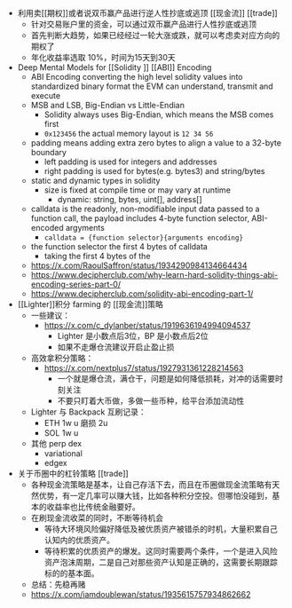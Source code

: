 - 利用卖[[期权]]或者说双币赢产品进行逆人性抄底或逃顶 [[现金流]] [[trade]]
	- 针对交易账户里的资金，可以通过双币赢产品进行人性抄底或逃顶
	- 首先判断大趋势，如果已经经过一轮大涨或跌，就可以考虑卖对应方向的期权了
	- 年化收益率选取 10%，时间为15天到30天
- Deep Mental Models for [[Solidity ]] [[ABI]] Encoding
	- ABI Encoding converting the high level solidity values into  standardized binary format the EVM can understand, transmit and execute
	- MSB and LSB, Big-Endian vs Little-Endian
		- Solidity always uses Big-Endian, which means the MSB comes first
		- `0x123456` the actual memory layout is `12 34 56`
	- padding means adding extra zero bytes to align a value to a 32-byte boundary
		- left padding is used for integers and addresses
		- right padding is used for bytes<M>(e.g. bytes3) and string/bytes
	- static and dynamic types in solidity
		- size is fixed at compile time or may vary at runtime
			- dynamic: string, bytes, uint[], address[]
	- calldata is the readonly, non-modifiable input data passed to a function call, the payload includes 4-byte function selector, ABI-encoded argyments
		- `calldata = {function selector}{arguments encoding}`
	- the function selector the first 4 bytes of calldata
		- taking the first 4 bytes of the
	- https://x.com/RaoulSaffron/status/1934290984134664434
	- https://www.decipherclub.com/why-learn-hard-solidity-things-abi-encoding-series-part-0/
	- https://www.decipherclub.com/solidity-abi-encoding-part-1/
- [[Lighter]]积分 farming 的 [[现金流]]策略
	- 一些建议：
		- https://x.com/c_dylanber/status/1919636194994094537
			- Lighter 是小数点后3位，BP 是小数点后2位
			- 如果不走爆仓流建议开启止盈止损
	- 高效拿积分策略：
		- https://x.com/nextplus7/status/1927931361228214563
			- 一个就是爆仓流，满仓干，问题是如何降低损耗，对冲的话需要时刻关注
			- 不要只盯着大币做，多做一些币种，给平台添加流动性
	- Lighter 与 Backpack 互刷记录：
		- ETH 1w u 磨损 2u
		- SOL 1w u
	- 其他 perp dex
		- variational
		- edgex
- 关于币圈中的杠铃策略 [[trade]]
	- 各种现金流策略是基本，让自己存活下去，而且在币圈做现金流策略有天然优势，有一定几率可以赚大钱，比如各种积分空投。但哪怕没碰到，基本的收益率也比传统金融要好。
	- 在刷现金流收菜的同时，不断等待机会
		- 等待大环境风险偏好降低及被优质资产被错杀的时机，大量积累自己认知内的优质资产。
		- 等待积累的优质资产的爆发。这同时需要两个条件，一个是进入风险资产泡沫周期，二是自己对那些资产认知是正确的，这需要长期跟踪标的的基本面。
	- 总结：先稳再赌
	- https://x.com/iamdoublewan/status/1935615757934862662